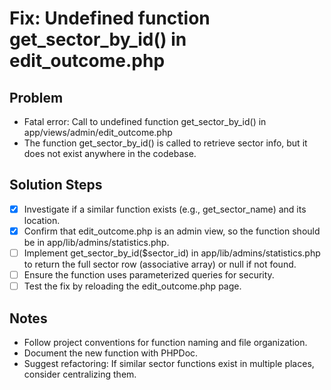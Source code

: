 # Fix: Undefined function get_sector_by_id() in edit_outcome.php

## Problem
- Fatal error: Call to undefined function get_sector_by_id() in app/views/admin/edit_outcome.php
- The function get_sector_by_id() is called to retrieve sector info, but it does not exist anywhere in the codebase.

## Solution Steps
- [x] Investigate if a similar function exists (e.g., get_sector_name) and its location.
- [x] Confirm that edit_outcome.php is an admin view, so the function should be in app/lib/admins/statistics.php.
- [ ] Implement get_sector_by_id($sector_id) in app/lib/admins/statistics.php to return the full sector row (associative array) or null if not found.
- [ ] Ensure the function uses parameterized queries for security.
- [ ] Test the fix by reloading the edit_outcome.php page.

## Notes
- Follow project conventions for function naming and file organization.
- Document the new function with PHPDoc.
- Suggest refactoring: If similar sector functions exist in multiple places, consider centralizing them.
